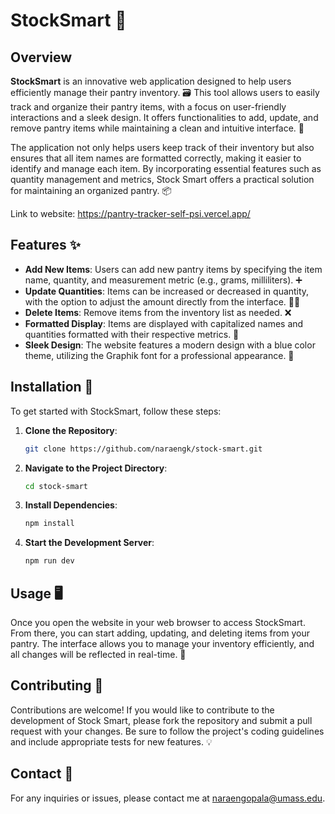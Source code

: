 # StockSmart 🛒

## Overview

**StockSmart** is an innovative web application designed to help users efficiently manage their pantry inventory. 🗃️ This tool allows users to easily track and organize their pantry items, with a focus on user-friendly interactions and a sleek design. It offers functionalities to add, update, and remove pantry items while maintaining a clean and intuitive interface. 🧹

The application not only helps users keep track of their inventory but also ensures that all item names are formatted correctly, making it easier to identify and manage each item. By incorporating essential features such as quantity management and metrics, Stock Smart offers a practical solution for maintaining an organized pantry. 📦

Link to website: https://pantry-tracker-self-psi.vercel.app/

## Features ✨

- **Add New Items**: Users can add new pantry items by specifying the item name, quantity, and measurement metric (e.g., grams, milliliters). ➕
- **Update Quantities**: Items can be increased or decreased in quantity, with the option to adjust the amount directly from the interface. 🔼🔽
- **Delete Items**: Remove items from the inventory list as needed. ❌
- **Formatted Display**: Items are displayed with capitalized names and quantities formatted with their respective metrics. 📝
- **Sleek Design**: The website features a modern design with a blue color theme, utilizing the Graphik font for a professional appearance. 🎨

## Installation 🚀

To get started with StockSmart, follow these steps:

1. **Clone the Repository**:
   ```bash
   git clone https://github.com/naraengk/stock-smart.git
   ```
2. **Navigate to the Project Directory**:
   ```bash
   cd stock-smart
   ```
3. **Install Dependencies**:
   ```bash
   npm install
   ```
4. **Start the Development Server**:
   ```bash
   npm run dev
   ```

## Usage 🖥️

Once you open the website in your web browser to access StockSmart. From there, you can start adding, updating, and deleting items from your pantry. The interface allows you to manage your inventory efficiently, and all changes will be reflected in real-time. 🌟

## Contributing 🤝

Contributions are welcome! If you would like to contribute to the development of Stock Smart, please fork the repository and submit a pull request with your changes. Be sure to follow the project's coding guidelines and include appropriate tests for new features. 💡

## Contact 📧

For any inquiries or issues, please contact me at naraengopala@umass.edu.

